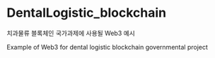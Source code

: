 # DentalLogistic_blockchain

치과물류 블록체인 국가과제에 사용될 Web3 예시

Example of Web3 for dental logistic blockchain governmental project
